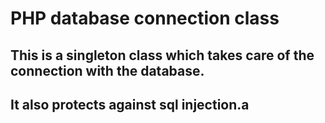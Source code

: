 # PHP database connection class

## This is a singleton class which takes care of the connection with the database.
## It also protects against sql injection.a
